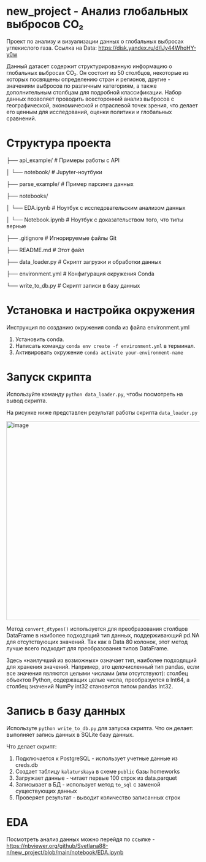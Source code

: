 # new_project - Анализ глобальных выбросов CO₂
Проект по анализу и визуализации данных о глобальных выбросах углекислого газа.
Ссылка на Data: https://disk.yandex.ru/d/iJy44WhoHY-y0w

Данный датасет содержит структурированную информацию о глобальных выбросах CO₂. Он состоит из 50 столбцов, некоторые из которых посвящены определению стран и регионов, другие - значениям выбросов по различным категориям, а также дополнительным столбцам для подробной классификации. Набор данных позволяет проводить всесторонний анализ выбросов с географической, экономической и отраслевой точек зрения, что делает его ценным для исследований, оценки политики и глобальных сравнений.

# Структура проекта
├── api_example/              # Примеры работы с API

│   └── notebook/             # Jupyter-ноутбуки

├── parse_example/            # Пример парсинга данных

├── notebooks/

│   └── EDA.ipynb            # Ноутбук с исследовательским анализом данных

│   └── Notebook.ipynb       # Ноутбук с доказательством того, что типы верные

├── .gitignore               # Игнорируемые файлы Git

├── README.md                # Этот файл

├── data_loader.py           # Скрипт загрузки и обработки данных

├── environment.yml          # Конфигурация окружения Conda

└── write_to_db.py           # Скрипт записи в базу данных

# Установка и настройка окружения
Инструкция по созданию окружения conda из файла environment.yml
1. Установить conda.
2. Написать команду ```conda env create -f environment.yml``` в терминал.
3. Активировать окружение ```conda activate your-environment-name```

# Запуск скрипта
Используйте команду ```python data_loader.py```, чтобы посмотреть на вывод скрипта.

На рисунке ниже представлен результат работы скрипта `data_loader.py`

<img width="1026" height="519" alt="image" src="https://github.com/user-attachments/assets/62c12512-452b-41c7-b7a0-86a919d5e79b" />

Метод ```convert_dtypes()``` используется для преобразования столбцов DataFrame в наиболее подходящий тип данных, поддерживающий pd.NA для отсутствующих значений. Так как в Data 80 колонок, этот метод лучше всего подходит для преобразования типов DataFrame.

Здесь «наилучший из возможных» означает тип, наиболее подходящий для хранения значений. Например, это целочисленный тип pandas, если все значения являются целыми числами (или отсутствуют): столбец объектов Python, содержащих целые числа, преобразуется в Int64, а столбец значений NumPy int32 становится типом pandas Int32.

# Запись в базу данных

Используте ```python write_to_db.py``` для запуска скрипта. Что он делает: выполняет запись данных в SQLite базу данных.

Что делает скрипт:
1. Подключается к PostgreSQL - использует учетные данные из creds.db
2. Создает таблицу `kalaturskaya` в схеме `public` базы homeworks
3. Загружает данные - читает первые 100 строк из data.parquet
4. Записывает в БД - использует метод `to_sql` с заменой существующих данных
5. Проверяет результат - выводит количество записанных строк

# EDA

Посмотреть анализ данных можно перейдя по ссылке - https://nbviewer.org/github/Svetlana88-n/new_project/blob/main/notebook/EDA.ipynb
